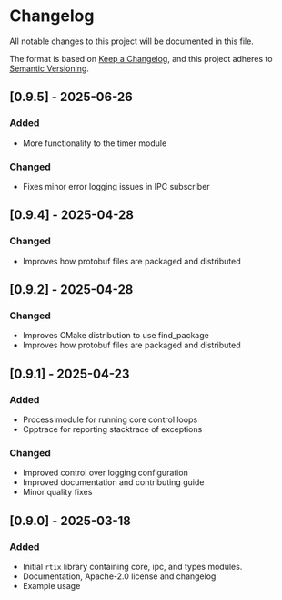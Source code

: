# Changelog
All notable changes to this project will be documented in this file.

The format is based on [Keep a Changelog](https://keepachangelog.com/en/1.0.0/),
and this project adheres to [Semantic Versioning](https://semver.org/spec/v2.0.0.html).

## [0.9.5] - 2025-06-26
### Added
- More functionality to the timer module
### Changed
- Fixes minor error logging issues in IPC subscriber

## [0.9.4] - 2025-04-28
### Changed
- Improves how protobuf files are packaged and distributed

## [0.9.2] - 2025-04-28
### Changed
- Improves CMake distribution to use find_package
- Improves how protobuf files are packaged and distributed

## [0.9.1] - 2025-04-23
### Added
- Process module for running core control loops
- Cpptrace for reporting stacktrace of exceptions
### Changed
- Improved control over logging configuration
- Improved documentation and contributing guide
- Minor quality fixes

## [0.9.0] - 2025-03-18
### Added
- Initial `rtix` library containing core, ipc, and types modules.
- Documentation, Apache-2.0 license and changelog
- Example usage
